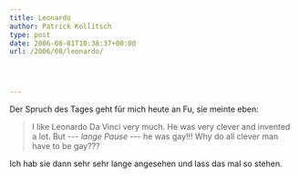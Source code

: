 ```yaml
---
title: Leonardo
author: Patrick Kollitsch
type: post
date: 2006-08-01T10:38:37+00:00
url: /2006/08/leonardo/




---
```

Der Spruch des Tages geht für mich heute an Fu, sie meinte eben:

> I like Leonardo Da Vinci very much. He was very clever and invented a lot. But --- _lange Pause_ --- he was gay!!! Why do all clever man have to be gay???

Ich hab sie dann sehr sehr lange angesehen und lass das mal so stehen.

